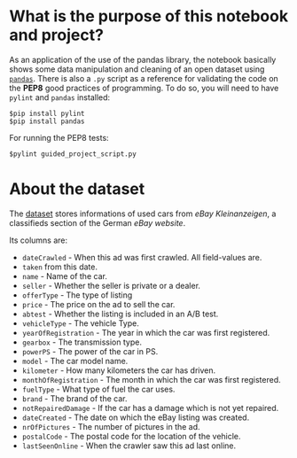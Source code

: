 # What is the purpose of this notebook and project?
As an application of the use of the pandas library, the notebook basically shows some data manipulation and cleaning of an open dataset using [```pandas```](https://github.com/pandas-dev/pandas). There is also a ```.py``` script as a reference for validating the code on the **PEP8** good practices of programming. To do so, you will need to have ```pylint``` and ```pandas``` installed:

    $pip install pylint
    $pip install pandas

For running the PEP8 tests:

    $pylint guided_project_script.py

# About the dataset
The [dataset](https://data.world/data-society/used-cars-data) stores informations of used cars from *eBay Kleinanzeigen*, a classifieds section of the German *eBay website*.

Its columns are:
* ```dateCrawled``` - When this ad was first crawled. All field-values are.
* ```taken``` from this date.
* ```name``` - Name of the car.
* ```seller``` - Whether the seller is private or a dealer.
* ```offerType``` - The type of listing
* ```price``` - The price on the ad to sell the car.
* ```abtest``` - Whether the listing is included in an A/B test.
* ```vehicleType``` - The vehicle Type.
* ```yearOfRegistration``` - The year in which the car was first registered.
* ```gearbox``` - The transmission type.
* ```powerPS``` - The power of the car in PS.
* ```model``` - The car model name.
* ```kilometer``` - How many kilometers the car has driven.
* ```monthOfRegistration``` - The month in which the car was first registered.
* ```fuelType``` - What type of fuel the car uses.
* ```brand``` - The brand of the car.
* ```notRepairedDamage``` - If the car has a damage which is not yet repaired.
* ```dateCreated``` - The date on which the eBay listing was created.
* ```nrOfPictures``` - The number of pictures in the ad.
* ```postalCode``` - The postal code for the location of the vehicle.
* ```lastSeenOnline``` - When the crawler saw this ad last online.